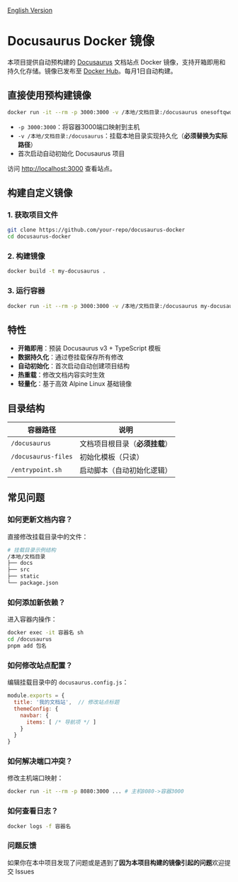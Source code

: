 [English Version](https://github.com/OnesoftQwQ/Docusaurus-Docker/blob/master/README_en.md)

# Docusaurus Docker 镜像

本项目提供自动预构建的 [Docusaurus](https://docusaurus.io/) 文档站点 Docker 镜像，支持开箱即用和持久化存储。镜像已发布至 [Docker Hub](https://hub.docker.com/r/onesoftqwq/docusaurus)。每月1日自动构建。

## 直接使用预构建镜像

```bash
docker run -it --rm -p 3000:3000 -v /本地/文档目录:/docusaurus onesoftqwq/docusaurus
```

- `-p 3000:3000`：将容器3000端口映射到主机
- `-v /本地/文档目录:/docusaurus`：挂载本地目录实现持久化（**必须替换为实际路径**）
- 首次启动自动初始化 Docusaurus 项目

访问 [http://localhost:3000](http://localhost:3000) 查看站点。

## 构建自定义镜像

### 1. 获取项目文件
```bash
git clone https://github.com/your-repo/docusaurus-docker
cd docusaurus-docker
```

### 2. 构建镜像
```bash
docker build -t my-docusaurus .
```

### 3. 运行容器
```bash
docker run -it --rm -p 3000:3000 -v /本地/文档目录:/docusaurus my-docusaurus
```

## 特性

- **开箱即用**：预装 Docusaurus v3 + TypeScript 模板
- **数据持久化**：通过卷挂载保存所有修改
- **自动初始化**：首次启动自动创建项目结构
- **热重载**：修改文档内容实时生效
- **轻量化**：基于高效 Alpine Linux 基础镜像

## 目录结构

| 容器路径 | 说明 |
|----------|------|
| `/docusaurus` | 文档项目根目录（**必须挂载**） |
| `/docusaurus-files` | 初始化模板（只读） |
| `/entrypoint.sh` | 启动脚本（自动初始化逻辑） |

## 常见问题

### 如何更新文档内容？
直接修改挂载目录中的文件：
```bash
# 挂载目录示例结构
/本地/文档目录
├── docs
├── src
├── static
└── package.json
```

### 如何添加新依赖？
进入容器内操作：
```bash
docker exec -it 容器名 sh
cd /docusaurus
pnpm add 包名
```

### 如何修改站点配置？
编辑挂载目录中的 `docusaurus.config.js`：
```js
module.exports = {
  title: '我的文档站',  // 修改站点标题
  themeConfig: {
    navbar: {
      items: [ /* 导航项 */ ]
    }
  }
}
```

### 如何解决端口冲突？
修改主机端口映射：
```bash
docker run -it --rm -p 8080:3000 ... # 主机8080->容器3000
```

### 如何查看日志？
```bash
docker logs -f 容器名
```

### 问题反馈
如果你在本中项目发现了问题或是遇到了**因为本项目构建的镜像引起的问题**欢迎提交 Issues